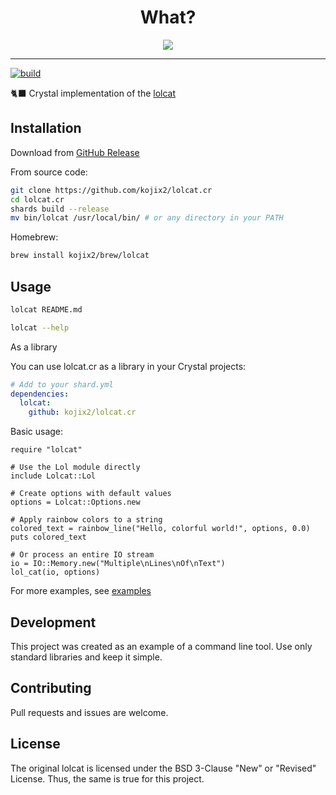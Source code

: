 # <div align="center">What?<div>

<div align="center"><img src="https://raw.githubusercontent.com/busyloop/lolcat/master/ass/nom.jpg"></div>

---

[![build](https://github.com/kojix2/lolcat.cr/actions/workflows/build.yml/badge.svg)](https://github.com/kojix2/lolcat.cr/actions/workflows/build.yml)

:black_cat: Crystal implementation of the [lolcat](https://github.com/busyloop/lolcat)

## Installation

Download from [GitHub Release](https://github.com/kojix2/lolcat.cr/releases)

From source code:

```sh
git clone https://github.com/kojix2/lolcat.cr
cd lolcat.cr
shards build --release
mv bin/lolcat /usr/local/bin/ # or any directory in your PATH
```

Homebrew:

```sh
brew install kojix2/brew/lolcat
```

## Usage

```sh
lolcat README.md
```

```sh
lolcat --help
```

As a library

You can use lolcat.cr as a library in your Crystal projects:

```yaml
# Add to your shard.yml
dependencies:
  lolcat:
    github: kojix2/lolcat.cr
```

Basic usage:

```crystal
require "lolcat"

# Use the Lol module directly
include Lolcat::Lol

# Create options with default values
options = Lolcat::Options.new

# Apply rainbow colors to a string
colored_text = rainbow_line("Hello, colorful world!", options, 0.0)
puts colored_text

# Or process an entire IO stream
io = IO::Memory.new("Multiple\nLines\nOf\nText")
lol_cat(io, options)
```

For more examples, see [examples](examples/)

## Development

This project was created as an example of a command line tool.
Use only standard libraries and keep it simple.

## Contributing

Pull requests and issues are welcome.

## License

The original lolcat is licensed under the BSD 3-Clause "New" or "Revised" License.
Thus, the same is true for this project.
